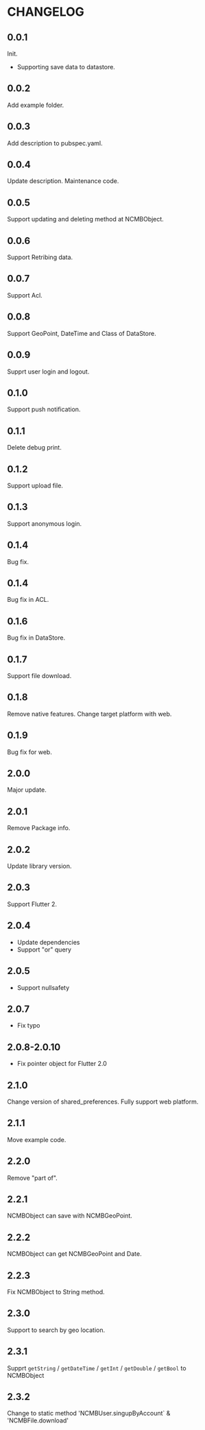 # CHANGELOG

## 0.0.1

Init.

- Supporting save data to datastore.

## 0.0.2

Add example folder.

## 0.0.3

Add description to pubspec.yaml.

## 0.0.4

Update description. Maintenance code.

## 0.0.5

Support updating and deleting method at NCMBObject.

## 0.0.6

Support Retribing data.

## 0.0.7

Support Acl.

## 0.0.8

Support GeoPoint, DateTime and Class of DataStore.

## 0.0.9

Supprt user login and logout.

## 0.1.0

Support push notification.

## 0.1.1

Delete debug print.

## 0.1.2

Support upload file.

## 0.1.3

Support anonymous login.

## 0.1.4

Bug fix.

## 0.1.4

Bug fix in ACL.

## 0.1.6

Bug fix in DataStore.

## 0.1.7

Support file download.

## 0.1.8

Remove native features. Change target platform with web.

## 0.1.9

Bug fix for web.

## 2.0.0

Major update.

## 2.0.1

Remove Package info.

## 2.0.2

Update library version.

## 2.0.3

Support Flutter 2.

## 2.0.4

- Update dependencies
- Support "or" query

## 2.0.5

- Support nullsafety

## 2.0.7

- Fix typo

## 2.0.8-2.0.10

- Fix pointer object for Flutter 2.0

## 2.1.0

Change version of shared_preferences. Fully support web platform.

## 2.1.1

Move example code.

## 2.2.0

Remove "part of".

## 2.2.1

NCMBObject can save with NCMBGeoPoint.

## 2.2.2

NCMBObject can get NCMBGeoPoint and Date.

## 2.2.3

Fix NCMBObject to String method.

## 2.3.0

Support to search by geo location.

## 2.3.1

Supprt `getString` / `getDateTime` / `getInt` / `getDouble` / `getBool` to NCMBObject

## 2.3.2

Change to static method 'NCMBUser.singupByAccount` & 'NCMBFile.download'
